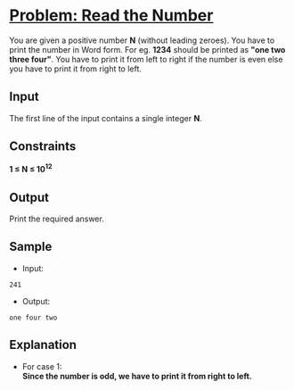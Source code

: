 # [Problem: Read the Number](https://my.newtonschool.co/playground/code/2nol9o01f1fe)

You are given a positive number **N** (without leading zeroes). You have to print the number in Word form. For eg. **1234** should be printed as **"one two three four"**. You have to print it from left to right if the number is even else you have to print it from right to left.

## Input

The first line of the input contains a single integer **N**.

## Constraints

**1 ≤ N ≤ 10<sup>12</sup>**

## Output

Print the required answer.

## Sample

- Input:
```
241
```

- Output:
```
one four two
```

## Explanation

- For case 1: <br> **Since the number is odd, we have to print it from right to left.**
